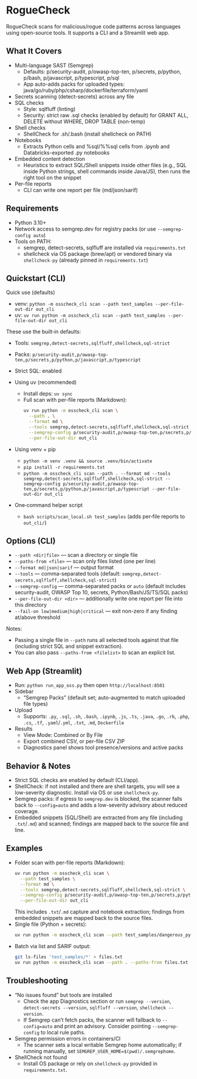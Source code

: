 # RogueCheck

RogueCheck scans for malicious/rogue code patterns across languages using open-source tools. It supports a CLI and a Streamlit web app.

## What It Covers

- Multi-language SAST (Semgrep)
  - Defaults: p/security-audit, p/owasp-top-ten, p/secrets, p/python, p/bash, p/javascript, p/typescript, p/sql
  - App auto-adds packs for uploaded types: java/go/ruby/php/csharp/dockerfile/terraform/yaml
- Secrets scanning (detect-secrets) across any file
- SQL checks
  - Style: sqlfluff (linting)
  - Security: strict raw .sql checks (enabled by default) for GRANT ALL, DELETE without WHERE, DROP TABLE (non-temp)
- Shell checks
  - ShellCheck for .sh/.bash (install shellcheck on PATH)
- Notebooks
  - Extracts Python cells and %sql/%%sql cells from .ipynb and Databricks-exported .py notebooks
- Embedded content detection
  - Heuristics to extract SQL/Shell snippets inside other files (e.g., SQL inside Python strings, shell commands inside Java/JS), then runs the right tool on the snippet
- Per-file reports
  - CLI can write one report per file (md/json/sarif)

## Requirements

- Python 3.10+
- Network access to semgrep.dev for registry packs (or use `--semgrep-config auto`)
- Tools on PATH:
  - semgrep, detect-secrets, sqlfluff are installed via `requirements.txt`
  - shellcheck via OS package (brew/apt) or vendored binary via `shellcheck-py` (already pinned in `requirements.txt`)

## Quickstart (CLI)

Quick use (defaults)
- venv: `python -m osscheck_cli scan --path test_samples --per-file-out-dir out_cli`
- uv: `uv run python -m osscheck_cli scan --path test_samples --per-file-out-dir out_cli`

These use the built‑in defaults:
- Tools: `semgrep,detect-secrets,sqlfluff,shellcheck,sql-strict`
- Packs: `p/security-audit,p/owasp-top-ten,p/secrets,p/python,p/javascript,p/typescript`
- Strict SQL: enabled

- Using uv (recommended)
  - Install deps: `uv sync`
  - Full scan with per-file reports (Markdown):
    ```bash
    uv run python -m osscheck_cli scan \
      --path . \
      --format md \
      --tools semgrep,detect-secrets,sqlfluff,shellcheck,sql-strict \
      --semgrep-config p/security-audit,p/owasp-top-ten,p/secrets,p/python,p/javascript,p/typescript \
      --per-file-out-dir out_cli
    ```
- Using venv + pip
  - `python -m venv .venv && source .venv/bin/activate`
  - `pip install -r requirements.txt`
  - `python -m osscheck_cli scan --path . --format md --tools semgrep,detect-secrets,sqlfluff,shellcheck,sql-strict --semgrep-config p/security-audit,p/owasp-top-ten,p/secrets,p/python,p/javascript,p/typescript --per-file-out-dir out_cli`

- One‑command helper script
  - `bash scripts/scan_local.sh test_samples` (adds per‑file reports to `out_cli/`)

## Options (CLI)

- `--path <dir|file>` — scan a directory or single file
- `--paths-from <file>` — scan only files listed (one per line)
- `--format md|json|sarif` — output format
- `--tools` — comma-separated tools (default: `semgrep,detect-secrets,sqlfluff,shellcheck,sql-strict`)
- `--semgrep-config` — comma-separated packs or `auto` (default includes security-audit, OWASP Top 10, secrets, Python/Bash/JS/TS/SQL packs)
- `--per-file-out-dir <dir>` — additionally write one report per file into this directory
- `--fail-on low|medium|high|critical` — exit non-zero if any finding at/above threshold

Notes:
- Passing a single file in `--path` runs all selected tools against that file (including strict SQL and snippet extraction).
- You can also pass `--paths-from <filelist>` to scan an explicit list.

## Web App (Streamlit)

- Run: `python run_app_oss.py` then open `http://localhost:8501`
- Sidebar
  - “Semgrep Packs” (default set; auto-augmented to match uploaded file types)
- Upload
  - Supports: `.py`, `.sql`, `.sh`, `.bash`, `.ipynb`, `.js`, `.ts`, `.java`, `.go`, `.rb`, `.php`, `.cs`, `.tf`, `.yaml`/`.yml`, `.txt`, `.md`, `Dockerfile`
- Results
  - View Mode: Combined or By File
  - Export combined CSV, or per-file CSV ZIP
  - Diagnostics panel shows tool presence/versions and active packs

## Behavior & Notes

- Strict SQL checks are enabled by default (CLI/app).
- ShellCheck: if not installed and there are shell targets, you will see a low-severity diagnostic. Install via OS or use `shellcheck-py`.
- Semgrep packs: if egress to `semgrep.dev` is blocked, the scanner falls back to `--config=auto` and adds a low-severity advisory about reduced coverage.
- Embedded snippets (SQL/Shell) are extracted from any file (including `.txt`/`.md`) and scanned; findings are mapped back to the source file and line.

## Examples

- Folder scan with per-file reports (Markdown):
  ```bash
  uv run python -m osscheck_cli scan \
    --path test_samples \
    --format md \
    --tools semgrep,detect-secrets,sqlfluff,shellcheck,sql-strict \
    --semgrep-config p/security-audit,p/owasp-top-ten,p/secrets,p/python,p/javascript,p/typescript \
    --per-file-out-dir out_cli
  ```
  This includes `.txt`/`.md` capture and notebook extraction; findings from embedded snippets are mapped back to the source files.
- Single file (Python + secrets):
  ```bash
  uv run python -m osscheck_cli scan --path test_samples/dangerous_python.py --format md --tools semgrep,detect-secrets --semgrep-config p/python
  ```
- Batch via list and SARIF output:
  ```bash
  git ls-files 'test_samples/*' > files.txt
  uv run python -m osscheck_cli scan --path . --paths-from files.txt --format sarif --tools semgrep,detect-secrets,sqlfluff,shellcheck,sql-strict --semgrep-config p/security-audit,p/owasp-top-ten,p/secrets,p/python,p/javascript,p/typescript
  ```

## Troubleshooting

- “No issues found” but tools are installed
  - Check the app Diagnostics section or run `semgrep --version`, `detect-secrets --version`, `sqlfluff --version`, `shellcheck --version`.
  - If Semgrep can’t fetch packs, the scanner will fallback to `--config=auto` and print an advisory. Consider pointing `--semgrep-config` to local rule paths.
- Semgrep permission errors in containers/CI
  - The scanner sets a local writable Semgrep home automatically; if running manually, set `SEMGREP_USER_HOME=$(pwd)/.semgrephome`.
- ShellCheck not found
  - Install OS package or rely on `shellcheck-py` provided in `requirements.txt`.
